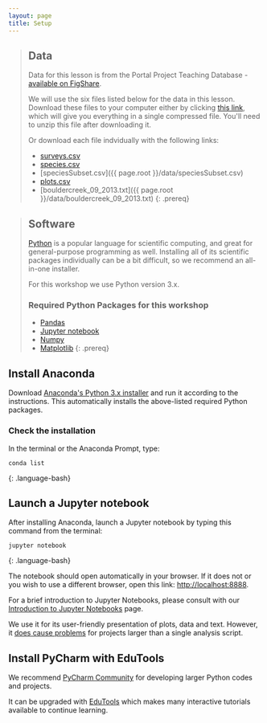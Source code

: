 ```yaml
---
layout: page
title: Setup
---
```


> ## Data
> Data for this lesson is from the Portal Project Teaching Database -
> [available on FigShare](https://figshare.com/articles/Portal_Project_Teaching_Database/1314459).
>
> We will use the six files listed below for the data in this lesson.
> Download these files to your computer either by clicking
> [this link](https://github.com/weecology/portal-teachingdb/archive/master.zip),
> which will give you everything in a single compressed file.
> You'll need to unzip this file after downloading it.
>
> Or download each file indvidually with the following links:
>
> - [surveys.csv](https://ndownloader.figshare.com/files/10717177)
> - [species.csv](https://ndownloader.figshare.com/files/3299483)
> - [speciesSubset.csv]({{ page.root }}/data/speciesSubset.csv)
> - [plots.csv](https://ndownloader.figshare.com/files/3299474)
> - [bouldercreek_09_2013.txt]({{ page.root }}/data/bouldercreek_09_2013.txt)
{: .prereq}



> ## Software
> [Python](http://python.org) is a popular language for
> scientific computing, and great for general-purpose programming as
> well.  Installing all of its scientific packages individually can be
> a bit difficult, so we recommend an all-in-one installer.
>
> For this workshop we use Python version 3.x.
>
> ### Required Python Packages for this workshop
>
> * [Pandas](http://pandas.pydata.org/)
> * [Jupyter notebook](http://jupyter.org/)
> * [Numpy](http://www.numpy.org/)
> * [Matplotlib](http://matplotlib.org/)
{: .prereq}

## Install Anaconda

Download [Anaconda's Python 3.x installer](https://www.anaconda.com/distribution/#download-section)
and run it according to the instructions.
This automatically installs the above-listed required Python packages.

### Check the installation

In the terminal or the Anaconda Prompt, type:

~~~
conda list
~~~
{: .language-bash}

## Launch a Jupyter notebook

After installing Anaconda,
launch a Jupyter notebook by typing this command from the terminal:

~~~
jupyter notebook
~~~
{: .language-bash}

The notebook should open automatically in your browser. If it does not or you
wish to use a different browser, open this link: <http://localhost:8888>.

For a brief introduction to Jupyter Notebooks, please consult with our
[Introduction to Jupyter Notebooks](https://datacarpentry.org/python-ecology-lesson/jupyter_notebooks/) page.

We use it for its user-friendly presentation of plots, data and text.
However, it [does cause problems](https://twitter.com/joelgrus/status/1044318416012750850)
for projects larger than a single analysis script.

## Install PyCharm with EduTools

We recommend [PyCharm Community](https://www.jetbrains.com/pycharm/download/)
for developing larger Python codes and projects.

It can be upgraded with [EduTools](https://www.jetbrains.com/help/education/install-edutools-plugin.html?section=PyCharm)
which makes many interactive tutorials available to continue learning.
